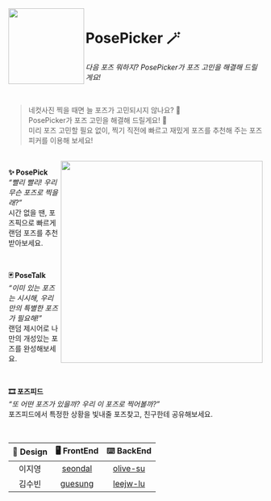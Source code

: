<img align="left" width="150" src="https://github.com/pose-picker/.github/assets/75469131/8e67e03e-c157-4ab9-8c60-7b1e1c15bee3" />

# PosePicker 🪄

*다음 포즈 뭐하지? PosePicker가 포즈 고민을 해결해 드릴게요!*

<br/>

> 네컷사진 찍을 때면 늘 포즈가 고민되시지 않나요? 🧐 <br/>
PosePicker가 포즈 고민을 해결해 드릴게요! 📸 <br/>
미리 포즈 고민할 필요 없이, 찍기 직전에 빠르고 재밌게 포즈를 추천해 주는 포즈피커를 이용해 보세요!

<br/>

<img align="right" width="400" src="https://github.com/pose-picker/.github/assets/75469131/fa9c1ed5-5c91-4e51-8b00-bd7ae4de95e7"/>



**✨ PosePick** <br/>
*“빨리 빨리! 우리 무슨 포즈로 찍을래?”* <br/>
시간 없을 땐, 포즈픽으로 빠르게 랜덤 포즈를 추천받아보세요.

<br/>

**🃏 PoseTalk** <br/>
*“이미 있는 포즈는 시시해, 우리만의 특별한 포즈가 필요해!”* <br/>
랜덤 제시어로 나만의 개성있는 포즈를 완성해보세요.

<br/>

**🎞 포즈피드** <br/>
*“또 어떤 포즈가 있을까? 우리 이 포즈로 찍어볼까?”* <br/>
포즈피드에서 특정한 상황을 빛내줄 포즈찾고, 친구한테 공유해보세요.

<br/>

| 🎨 Design | 🖥 FrontEnd | ⌨️ BackEnd |
|:-:|:-:|:-:|
| 이지영 | [seondal](https://github.com/seondal) | [olive-su](https://github.com/olive-su) |
| 김수빈 | [guesung](https://github.com/guesung) | [leejw-lu](https://github.com/leejw-lu) |
